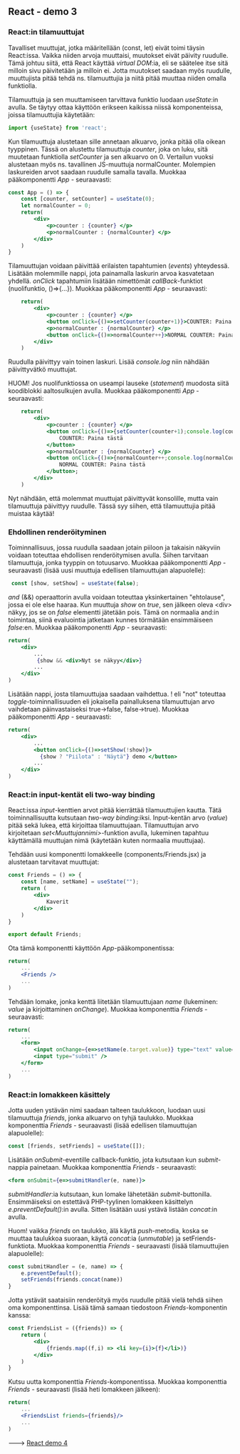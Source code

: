## React - demo 3

### React:in tilamuuttujat

Tavalliset muuttujat, jotka määritellään (const, let) eivät toimi täysin React:issa. Vaikka niiden arvoja muuttaisi, muutokset eivät päivity ruudulle. Tämä johtuu siitä, että React käyttää *virtual DOM*:ia, eli se säätelee itse sitä milloin sivu päivitetään ja milloin ei. Jotta muutokset saadaan myös ruudulle, muuttujista pitää tehdä ns. tilamuuttujia ja niitä pitää muuttaa niiden omalla funktiolla.

Tilamuuttuja ja sen muuttamiseen tarvittava funktio luodaan *useState*:in avulla. Se täytyy ottaa käyttöön erikseen kaikissa niissä komponenteissa, joissa tilamuuttujia käytetään:

```jsx
import {useState} from 'react';
```

Kun tilamuuttuja alustetaan sille annetaan alkuarvo, jonka pitää olla oikean tyyppinen. Tässä on alustettu tilamuuttuja *counter*, joka on luku, sitä muutetaan funktiolla *setCounter* ja sen alkuarvo on 0. Vertailun vuoksi alustetaan myös ns. tavallinen JS-muuttuja normalCounter. Molempien laskureiden arvot saadaan ruudulle samalla tavalla. Muokkaa pääkomponentti *App* - seuraavasti:

```jsx
const App = () => {
    const [counter, setCounter] = useState(0);
    let normalCounter = 0; 
    return(
        <div>
            <p>counter : {counter} </p>
            <p>normalCounter : {normalCounter} </p>
        </div>
    )
}
```

Tilamuuttujan voidaan päivittää erilaisten tapahtumien (*events*) yhteydessä. Lisätään molemmille nappi, jota painamalla laskurin arvoa kasvatetaan yhdellä. *onClick* tapahtumiin lisätään nimettömät *callBack*-funktiot (nuolifunktio, ()=>{...}). Muokkaa pääkomponentti *App* - seuraavasti:

```jsx
    return(
        <div>
            <p>counter : {counter} </p>
            <button onClick={()=>setCounter(counter+1)}>COUNTER: Paina tästä</button>
            <p>normalCounter : {normalCounter} </p>
            <button onClick={()=>normalCounter++}>NORMAL COUNTER: Paina tästä</button>;
        </div>
    )
```

Ruudulla päivittyy vain toinen laskuri. Lisää *console.log* niin nähdään päivittyvätkö muuttujat.

HUOM! Jos nuolifunktiossa on useampi lauseke (*statement*) muodosta siitä koodiblokki aaltosulkujen avulla. Muokkaa pääkomponentti *App* - seuraavasti:

```jsx
    return(
        <div>
            <p>counter : {counter} </p>
            <button onClick={()=>{setCounter(counter+1);console.log(counter)}}>
                COUNTER: Paina tästä
            </button>
            <p>normalCounter : {normalCounter} </p>
            <button onClick={()=>{normalCounter++;console.log(normalCounter)}}>
                NORMAL COUNTER: Paina tästä
            </button>;
        </div>
    )
```

Nyt nähdään, että molemmat muuttujat päivittyvät konsolille, mutta vain tilamuuttuja päivittyy ruudulle. Tässä syy siihen, että tilamuuttujia pitää muistaa käytää! 

### Ehdollinen renderöityminen

Toiminnallisuus, jossa ruudulla saadaan jotain piiloon ja takaisin näkyviin voidaan toteuttaa ehdollisen renderöitymisen avulla. Siihen tarvitaan tilamuuttuja, jonka tyyppin on totuusarvo. Muokkaa pääkomponentti *App* - seuraavasti (lisää uusi muuttuja edellisen tilamuuttujan alapuolelle):

```jsx
 const [show, setShow] = useState(false);
```

*and* (&&) operaattorin avulla voidaan toteuttaa yksinkertainen "ehtolause", jossa ei ole else haaraa. Kun muuttuja *show* on _true_, sen jälkeen oleva \<div\> näkyy, jos se on _false_ elementti jätetään pois. Tämä on normaalia and:in toimintaa, siinä evaluointia jatketaan kunnes törmätään ensimmäiseen _false_:en. Muokkaa pääkomponentti *App* - seuraavasti:

```jsx
return(
    <div>
        ...
         {show && <div>Nyt se näkyy</div>}
        ...
    </div>
)
```

Lisätään nappi, josta tilamuuttujaa saadaan vaihdettua. ! eli "not" toteuttaa *toggle*-toiminnallisuuden eli jokaisella painalluksena tilamuuttujan arvo vaihdetaan päinvastaiseksi true->false, false->true). Muokkaa pääkomponentti *App* - seuraavasti:

```jsx
return(
    <div>
        ...
        <button onClick={()=>setShow(!show)}>
          {show ? "Piilota" : "Näytä"} demo </button>
        ...
    </div>
)      
```

### React:in input-kentät eli two-way binding

React:issa *input*-kenttien arvot pitää kierrättää tilamuuttujien kautta. Tätä toiminnallisuutta kutsutaan *two-way binding*:iksi. Input-kentän arvo (*value*) pitää sekä lukea, että kirjoittaa tilamuuttujaan. Tilamuuttujan arvo kirjoitetaan *set\<Muuttujannimi\>*-funktion avulla, lukeminen tapahtuu käyttämällä muuttujan nimä (käytetään kuten normaalia muuttujaa).

Tehdään uusi komponentti lomakkeelle (components/Friends.jsx) ja alustetaan tarvitavat muuttujat:

```jsx
const Friends = () => {
    const [name, setName] = useState("");
    return (
        <div>
            Kaverit
        </div>
    )
}

export default Friends;
```

Ota tämä komponentti käyttöön *App*-pääkomponentissa:

```jsx
return(
    ...
    <Friends />
    ...
)
```

Tehdään lomake, jonka kenttä liitetään tilamuuttujaan *name* (lukeminen: *value* ja kirjoittaminen *onChange*). Muokkaa komponenttia *Friends* - seuraavasti:

```jsx
return(
    ...
    <form>
        <input onChange={e=>setName(e.target.value)} type="text" value={name}/>
        <input type="submit" />
    </form>
    ...
)
```

### React:in lomakkeen käsittely

Jotta uuden ystävän nimi saadaan talteen taulukkoon, luodaan uusi tilamuuttuja *friends*, jonka alkuarvo on tyhjä taulukko. Muokkaa komponenttia *Friends* - seuraavasti (lisää edellisen tilamuuttujan alapuolelle):

```jsx
const [friends, setFriends] = useState([]); 
```

Lisätään *onSubmit*-eventille callback-funktio, jota kutsutaan kun *submit*-nappia painetaan. Muokkaa komponenttia *Friends* - seuraavasti:

```jsx
<form onSubmit={e=>submitHandler(e, name)}>
```

*submitHandler*:ia kutsutaan, kun lomake lähetetään *submit*-buttonilla. Ensimmäiseksi on estettävä PHP-tyylinen lomakkeen käsittelyn *e.preventDefault()*:in avulla. Sitten lisätään uusi ystävä listään *concat*:in avulla.

Huom! vaikka *friends* on taulukko, älä käytä *push*-metodia, koska se muuttaa taulukkoa suoraan, käytä *concat*:ia (*unmutable*) ja setFriends-funktiota. Muokkaa komponenttia *Friends* - seuraavasti (lisää tilamuuttujien alapuolelle):

```jsx
const submitHandler = (e, name) => {
    e.preventDefault();
    setFriends(friends.concat(name))
}
```

Jotta ystävät saataisiin renderöityä myös ruudulle pitää vielä tehdä siihen oma komponenttinsa. Lisää tämä samaan tiedostoon *Friends*-komponentin kanssa:

```jsx
const FriendsList = ({friends}) => {
    return (
        <div>
            {friends.map((f,i) => <li key={i}>{f}</li>)}
        </div>
    )
}
```

Kutsu uutta komponenttia *Friends*-komponentissa. Muokkaa komponenttia *Friends* - seuraavasti (lisää heti lomakkeen jälkeen):

```jsx
return(
    ...
    <FriendsList friends={friends}/>
    ...
)
```

---> [React demo 4](./reactdemo_osa4.html)
